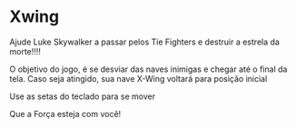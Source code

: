 # Xwing

Ajude Luke Skywalker a passar pelos Tie Fighters e destruir a estrela da morte!!!!

O objetivo do jogo, é se desviar das naves inimigas e chegar até o final da tela. 
Caso seja atingido, sua nave X-Wing voltará para posição inicial

Use as setas do teclado para se mover

Que a Força esteja com você!
